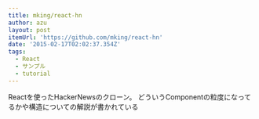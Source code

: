 ```yaml
---
title: mking/react-hn
author: azu
layout: post
itemUrl: 'https://github.com/mking/react-hn'
date: '2015-02-17T02:02:37.354Z'
tags:
  - React
  - サンプル
  - tutorial
---
```

Reactを使ったHackerNewsのクローン。
どういうComponentの粒度になってるかや構造についての解説が書かれている
